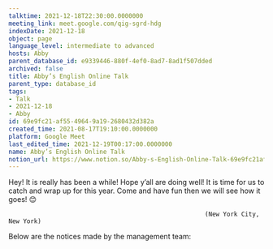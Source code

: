 ```yaml
---
talktime: 2021-12-18T22:30:00.0000000
meeting_link: meet.google.com/qig-sgrd-hdg
indexDate: 2021-12-18
object: page
language_level: intermediate to advanced
hosts: Abby
parent_database_id: e9339446-880f-4ef0-8ad7-8ad1f507dded
archived: false
title: Abby’s English Online Talk
parent_type: database_id
tags:
- Talk
- 2021-12-18
- Abby
id: 69e9fc21-af55-4964-9a19-2680432d382a
created_time: 2021-08-17T19:10:00.0000000
platform: Google Meet
last_edited_time: 2021-12-19T00:17:00.0000000
name: Abby’s English Online Talk
notion_url: https://www.notion.so/Abby-s-English-Online-Talk-69e9fc21af5549649a192680432d382a
---
```


Hey! It is really has been a while! Hope y’all are doing well! It is time for us to catch and wrap up for this year. Come and have fun then we will see how it goes! 😊



                                                          (New York City, New York)



Below are the notices made by the management team:


